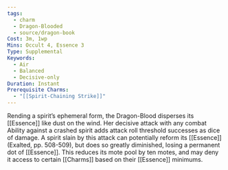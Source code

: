 ```yaml
---
tags:
  - charm
  - Dragon-Blooded
  - source/dragon-book
Cost: 3m, 1wp
Mins: Occult 4, Essence 3
Type: Supplemental
Keywords:
  - Air
  - Balanced
  - Decisive-only
Duration: Instant
Prerequisite Charms:
  - "[[Spirit-Chaining Strike]]"
---
```

Rending a spirit’s ephemeral form, the Dragon-Blood disperses its [[Essence]] like dust on the wind. Her decisive attack with any combat Ability against a crashed spirit adds attack roll threshold successes as dice of damage. A spirit slain by this attack can potentially reform its [[Essence]] (Exalted, pp. 508-509), but does so greatly diminished, losing a permanent dot of [[Essence]]. This reduces its mote pool by ten motes, and may deny it access to certain [[Charms]] based on their [[Essence]] minimums.